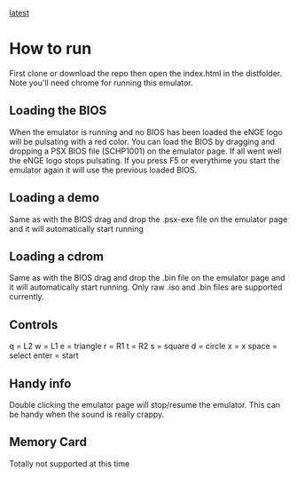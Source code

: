 [latest](dist/)

# How to run

First clone or download the repo then open the index.html in the distfolder.
Note you'll need chrome for running this emulator.

## Loading the BIOS

When the emulator is running and no BIOS has been loaded the eNGE logo will be pulsating with a red color.
You can load the BIOS by dragging and dropping a PSX BIOS file (SCHP1001) on the emulator page. If all went well the eNGE logo stops pulsating. If you press F5 or everythime you start the emulator again it will use the previous loaded BIOS.

## Loading a demo
Same as with the BIOS drag and drop the .psx-exe file on the emulator page and it will automatically start running

## Loading a cdrom
Same as with the BIOS drag and drop the .bin file on the emulator page and it will automatically start running. Only raw .iso and .bin files are supported currently.

## Controls

q = L2
w = L1
e = triangle
r = R1
t = R2
s = square
d = circle
x = x
space = select
enter = start

## Handy info
Double clicking the emulator page will stop/resume the emulator. This can be handy when the sound is really crappy.

## Memory Card
Totally not supported at this time
